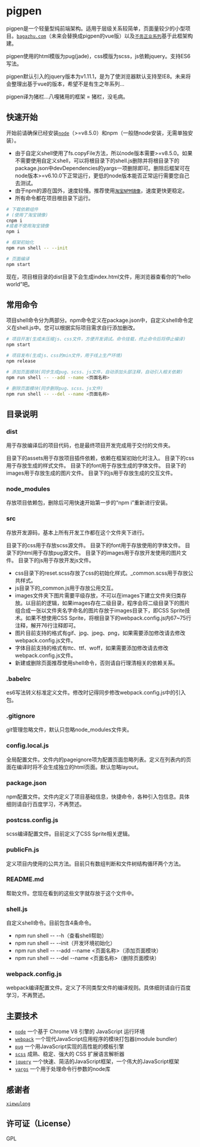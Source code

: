# pigpen

pigpen是一个轻量型纯前端架构。适用于层级关系较简单，页面量较少的小型项目。[`bagazhu.com`](http://www.bagazhu.com)（未来会替换成pigpen的vue版）以及[`不务正业系列`](http://demo.bagazhu.com)基于此框架构建。

pigpen使用的html模版为pug(jade)，css模版为scss，js依赖jquery。支持ES6写法。

pigpen默认引入的jquery版本为v1.11.1，是为了使浏览器默认支持至IE8。未来将会整理出基于vue的版本，希望不是有生之年系列...

pigpen译为猪栏...八嘎猪用的框架 = 猪栏，没毛病。

## 快速开始

开始前请确保已经安装[`node`](http://nodejs.cn/)（>=v8.5.0）和npm（一般随node安装，无需单独安装）。

- 由于自定义shell使用了fs.copyFile方法，所以node版本需要>=v8.5.0。如果不需要使用自定义shell，可以将根目录下的shell.js删除并将根目录下的package.json中devDependencies的yargs一项删除即可。删除后框架可在node版本>=v6.10.0下正常运行，更低的node版本能否正常运行需要您自己去测试。
- 由于npm的源在国外，速度较慢。推荐使用[`淘宝NPM镜像`](https://npm.taobao.org/)，速度更快更稳定。
- 所有命令都在项目根目录下运行。

```sh
# 下载依赖组件
# (使用了淘宝镜像)
cnpm i
#或者不使用淘宝镜像
npm i

# 框架初始化
npm run shell -- --init

# 页面编译
npm start
```

现在，项目根目录的dist目录下会生成index.html文件，用浏览器查看你的“hello world”吧。

## 常用命令

项目shell命令分为两部分。npm命令定义在package.json中，自定义shell命令定义在shell.js中。您可以根据实际项目需求自行添加删改。

```sh
# 项目开发(生成未压缩js、css文件，方便开发调试。命令挂载，终止命令后将停止编译)
npm start

# 项目发布(生成js、css的min文件，用于线上生产环境)
npm release

# 添加页面模块(同步生成pug、scss、js文件，自动添加头部注释，自动引入相关依赖)
npm run shell -- --add --name <页面名称>

# 删除页面模块(同步删除pug、scss、js文件)
npm run shell -- --del --name <页面名称>
```

## 目录说明

### dist

用于存放编译后的项目代码，也是最终项目开发完成用于交付的文件夹。

目录下的assets用于存放项目插件依赖，依赖在框架初始化时注入。
目录下的css用于存放生成的样式文件。
目录下的font用于存放生成的字体文件。
目录下的images用于存放生成的图片文件。
目录下的js用于存放生成的交互文件。

### node_modules

存放项目依赖包，删除后可用快速开始第一步的“npm i”重新进行安装。

### src

存放开发源码，基本上所有开发工作都在这个文件夹下进行。

目录下的css用于存放scss源文件。
目录下的font用于存放使用的字体文件。
目录下的html用于存放pug源文件。
目录下的images用于存放开发使用的图片文件。
目录下的js用于存放开发js文件。

- css目录下的reset.scss存放了css的初始化样式。_common.scss用于存放公共样式。
- js目录下的_common.js用于存放公用交互。
- images文件夹下图片需要平级存放，不可以在images下建立文件夹归类存放。以目前的逻辑，如果images存在二级目录，程序会将二级目录下的图片组合成一张以文件夹名字命名的图片存放于images目录下，即CSS Sprite技术。如果不想使用CSS Sprite，将根目录下的webpack.config.js内67~75行注释，解开76行注释即可。
- 图片目前支持的格式有gif、jpg、jpeg、png，如果需要添加修改请去修改webpack.config.js文件。
- 字体目前支持的格式有ttc、ttf、woff，如果需要添加修改请去修改webpack.config.js文件。
- 新建或删除页面推荐使用shell命令，否则请自行理清相关的依赖关系。

### .babelrc

es6写法转义标准定义文件。修改时记得同步修改webpack.config.js中的引入包。

### .gitignore

git管理忽略文件，默认只忽略node_modules文件夹。

### config.local.js

全局配置文件。文件内的pageignore项为配置页面忽略列表。定义在列表内的页面在编译时将不会生成独立的html页面。默认忽略layout。

### package.json

npm配置文件。文件内定义了项目基础信息，快捷命令，各种引入包信息。具体细则请自行百度学习，不再赘述。

### postcss.config.js

scss编译配置文件。目前定义了CSS Sprite相关逻辑。

### publicFn.js

定义项目内使用的公共方法。目前只有数组判断和文件树结构循环两个方法。

### README.md

帮助文件。您现在看到的这些文字就存放于这个文件中。

### shell.js

自定义shell命令。目前包含4条命令。

- npm run shell -- --h（查看shell帮助）
- npm run shell -- --init（开发环境初始化）
- npm run shell -- --add --name <页面名称>（添加页面模块）
- npm run shell -- --del --name <页面名称>（删除页面模块）

### webpack.config.js

webpack编译配置文件。定义了不同类型文件的编译规则。具体细则请自行百度学习，不再赘述。

## 主要技术

- [`node`](https://nodejs.org) 一个基于 Chrome V8 引擎的 JavaScript 运行环境
- [`webpack`](http://webpack.github.io/) 一个现代JavaScript应用程序的模块打包器(module bundler)
- [`pug`](https://pugjs.org) 一个用JavaScript实现的高性能的模板引擎
- [`scss`](http://www.sasschina.com/) 成熟、稳定、强大的 CSS 扩展语言解析器
- [`jquery`](http://jquery.com/) 一个快速、简洁的JavaScript框架，一个伟大的JavaScript框架
- [`yargs`](https://www.npmjs.com/package/yargs) 一个用于处理命令行参数的node库

## 感谢者

[`xiewulong`](https://github.com/xiewulong)

## 许可证（License）

GPL
